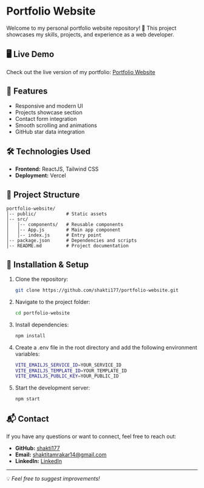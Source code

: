 # Portfolio Website

Welcome to my personal portfolio website repository! 🚀 This project showcases my skills, projects, and experience as a web developer.

## 🖥️ Live Demo
Check out the live version of my portfolio: [Portfolio Website](https://shakti-tamrakar.vercel.app/)

## 📌 Features
- Responsive and modern UI
- Projects showcase section
- Contact form integration
- Smooth scrolling and animations
- GitHub star data integration

## 🛠️ Technologies Used
- **Frontend:** ReactJS, Tailwind CSS
- **Deployment:** Vercel

## 📂 Project Structure
```
portfolio-website/
│-- public/           # Static assets
│-- src/
│   │-- components/   # Reusable components
│   │-- App.js        # Main app component
│   │-- index.js      # Entry point
│-- package.json      # Dependencies and scripts
│-- README.md         # Project documentation
```

## 🚀 Installation & Setup
1. Clone the repository:
   ```sh
   git clone https://github.com/shakti177/portfolio-website.git
   ```
2. Navigate to the project folder:
   ```sh
   cd portfolio-website
   ```
3. Install dependencies:
   ```sh
   npm install
   ```
4. Create a .env file in the root directory and add the following environment variables:
   ```sh
   VITE_EMAILJS_SERVICE_ID=YOUR_SERVICE_ID
   VITE_EMAILJS_TEMPLATE_ID=YOUR_TEMPLATE_ID
   VITE_EMAILJS_PUBLIC_KEY=YOUR_PUBLIC_ID
   ```
4. Start the development server:
   ```sh
   npm start
   ```

## 📬 Contact
If you have any questions or want to connect, feel free to reach out:
- **GitHub:** [shakti177](https://github.com/shakti177)
- **Email:** shaktitamrakar14@gmail.com
- **LinkedIn:** [LinkedIn](https://www.linkedin.com/in/shaktitamrakar/)

---
💡 _Feel free to suggest improvements!_

